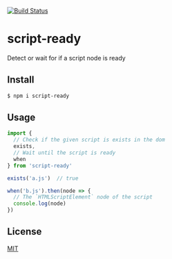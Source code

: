 [![Build Status](https://travis-ci.org/kaelzhang/script-ready.svg?branch=master)](https://travis-ci.org/kaelzhang/script-ready)
<!-- [![Coverage](https://codecov.io/gh/kaelzhang/script-ready/branch/master/graph/badge.svg)](https://codecov.io/gh/kaelzhang/script-ready) -->
<!-- optional appveyor tst
[![Windows Build Status](https://ci.appveyor.com/api/projects/status/github/kaelzhang/script-ready?branch=master&svg=true)](https://ci.appveyor.com/project/kaelzhang/script-ready)
-->
<!-- optional npm version
[![NPM version](https://badge.fury.io/js/script-ready.svg)](http://badge.fury.io/js/script-ready)
-->
<!-- optional npm downloads
[![npm module downloads per month](http://img.shields.io/npm/dm/script-ready.svg)](https://www.npmjs.org/package/script-ready)
-->
<!-- optional dependency status
[![Dependency Status](https://david-dm.org/kaelzhang/script-ready.svg)](https://david-dm.org/kaelzhang/script-ready)
-->

# script-ready

Detect or wait for if a script node is ready

## Install

```sh
$ npm i script-ready
```

## Usage

```js
import {
  // Check if the given script is exists in the dom
  exists,
  // Wait until the script is ready
  when
} from 'script-ready'

exists('a.js')  // true

when('b.js').then(node => {
  // The `HTMLScriptElement` node of the script
  console.log(node)
})
```

## License

[MIT](LICENSE)
